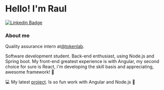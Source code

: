 # Hello! I'm Raul
[![Linkedin Badge](https://img.shields.io/badge/-LinkedIn-blue?style=flat-square&logo=Linkedin&logoColor=white&link=https://www.linkedin.com/in/raul-paes/)](https://www.linkedin.com/in/raul-paes/)

### About me
Quality assurance intern at[@tokenlab](https://www.tokenlab.com.br/pt/). 

<p>Software development student. Back-end enthusiast, using Node.js and Spring boot. My front-end greatest experience is with Angular, my second choice for sure is React, i'm developing the skill basis and appreciating, awesome framework! 🤘 <p>

💻 My latest [project](https://calendar-frontend-7fvgjsxjz-rpjansma.vercel.app/#/). Is so fun work with Angular and Node.js 🥰
